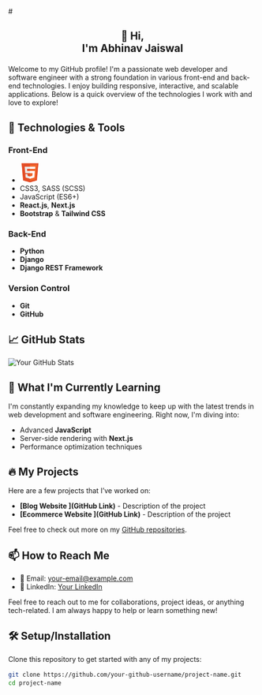 #<h2 align="center">
👋 Hi,<br/> I'm Abhinav Jaiswal
</h2>

Welcome to my GitHub profile! I'm a passionate web developer and software engineer with a strong foundation in various front-end and back-end technologies. I enjoy building responsive, interactive, and scalable applications. Below is a quick overview of the technologies I work with and love to explore!

## 🚀 Technologies & Tools

### Front-End
- <img src="https://github.com/devicons/devicon/blob/master/icons/html5/html5-original.svg" title="HTML5" alt="HTML" width="40" height="40"/> <br/>
- CSS3, SASS (SCSS)
- JavaScript (ES6+)
- **React.js**, **Next.js**
- **Bootstrap** & **Tailwind CSS**

### Back-End
- **Python**
- **Django**
- **Django REST Framework**

### Version Control
- **Git**
- **GitHub**

## 📈 GitHub Stats

![Your GitHub Stats](https://github-readme-stats.vercel.app/api?username=abhi-jais-11&show_icons=true&hide_title=true&count_private=true&hide=prs)

## 🌱 What I'm Currently Learning

I'm constantly expanding my knowledge to keep up with the latest trends in web development and software engineering. Right now, I'm diving into:
- Advanced **JavaScript** 
- Server-side rendering with **Next.js**
- Performance optimization techniques

## 🔥 My Projects

Here are a few projects that I’ve worked on:

- **[Blog Website ](GitHub Link)** - Description of the project
- **[Ecommerce Website ](GitHub Link)** - Description of the project

Feel free to check out more on my [GitHub repositories](https://github.com/abhi-jais-11).

## 📫 How to Reach Me

- 📧 Email: your-email@example.com
- 💼 LinkedIn: [Your LinkedIn](https://www.linkedin.com/in/jais-abhi/)
  
Feel free to reach out to me for collaborations, project ideas, or anything tech-related. I am always happy to help or learn something new!

## 🛠️ Setup/Installation

Clone this repository to get started with any of my projects:

```bash
git clone https://github.com/your-github-username/project-name.git
cd project-name

